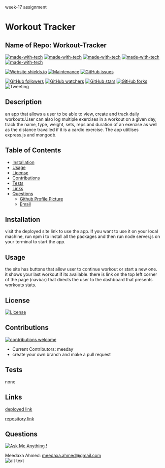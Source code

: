 week-17 assignment

 # **Workout Tracker**

  ## Name of Repo: Workout-Tracker
  [![made-with-tech](https://img.shields.io/badge/Made%20with-HTML-1f425f.svg)](https://shields.io/)
 [![made-with-tech](https://img.shields.io/badge/Made%20with-JavaScript-1f425f.svg)](https://shields.io/)
 [![made-with-tech](https://img.shields.io/badge/Made%20with-CSS-1f425f.svg)](https://shields.io/)
 [![made-with-tech](https://img.shields.io/badge/Made%20with-Node-1f425f.svg)](https://shields.io/)
 [![made-with-tech](https://img.shields.io/badge/Made%20with-Other-1f425f.svg)](https://shields.io/)
 
  [![Website shields.io](https://img.shields.io/website-up-down-green-red/http/shields.io.svg)](http://shields.io/) [![Maintenance](https://img.shields.io/badge/Maintained%3F-yes-green.svg)](https://shields.io/)
  [![GitHub issues](https://img.shields.io/github/issues/meeday/Workout-Tracker.svg)](https://GitHub.com/meeday/Workout-Tracker/issues/)

  [![GitHub followers](https://img.shields.io/github/followers/meeday.svg?style=social&label=Follow&maxAge=2592000)](https://github.com/meeday?tab=followers)
  [![GitHub watchers](https://img.shields.io/github/watchers/meeday/Workout-Tracker.svg?style=social&label=Watch&maxAge=2592000)](https://GitHub.com/meeday/Workout-Tracker/watchers/)
  [![GitHub stars](https://img.shields.io/github/stars/meeday/Workout-Tracker.svg?style=social&label=Star&maxAge=2592000)](https://GitHub.com/meeday/Workout-Tracker/stargazers/)
  [![GitHub forks](https://img.shields.io/github/forks/meeday/Workout-Tracker.svg?style=social&label=Fork&maxAge=2592000)](https://GitHub.com/meeday/Workout-Tracker/network/)
  ![Tweeting](https://img.shields.io/twitter/url/http/shields.io.svg?style=social)

  ## __Description__
  an app that allows a user to be able to view, create and track daily workouts.User can also log multiple exercises in a workout on a given day, track the name, type, weight, sets, reps and duration of an exercise as well as the distance travalled if it is a cardio exercise. The app utitlises express.js and mongodb.  
  
  ## __Table of Contents__
  * [Installation](#installation)
  * [Usage](#usage)
  * [License](#license)
  * [Contributions](#contributions)
  * [Tests](#tests)
  * [Links](#links)
  * [Questions](#questions)
    *   [Github Profile Picture](#githubprofile)
    *   [Email](#email)

  ## __Installation__
  visit the deployed site link to use the app. If you want to use it on your local machine, run npm i to install all the packages and then run node server.js on your terminal to start the app.
  
  ## __Usage__
  the site has buttons that allow user to continue workout or start a new one. it shows your last workout if its available. there is link on the top left corner of the page (navbar) that directs the user to the dashboard that presents workouts stats.
  
  ## __License__
  [![License](https://img.shields.io/badge/License-None-Red.svg)](http://shields.io/) 
  
  ## __Contributions__
  [![contributions welcome](https://img.shields.io/badge/contributions-welcome-brightgreen.svg?style=flat)](https://github.com/dwyl/esta/issues)
  - Current Contributors: meeday
  - create your own branch and make a pull request
  
  ## __Tests__
  none

  ## __Links__
  [deployed link](https://workout-tracker-meeday.herokuapp.com/)

  [repository link](https://github.com/meeday/Workout-Tracker)

  ## __Questions__

  [![Ask Me Anything !](https://img.shields.io/badge/Ask%20me-anything-1abc9c.svg)](https://GitHub.com"/meeday)

 Meedaxa Ahmed:    meedaxa.ahmed@gmail.com  
 ![alt text](https://avatars3.githubusercontent.com/u/59993824?v=4 "Profile pic")     
  